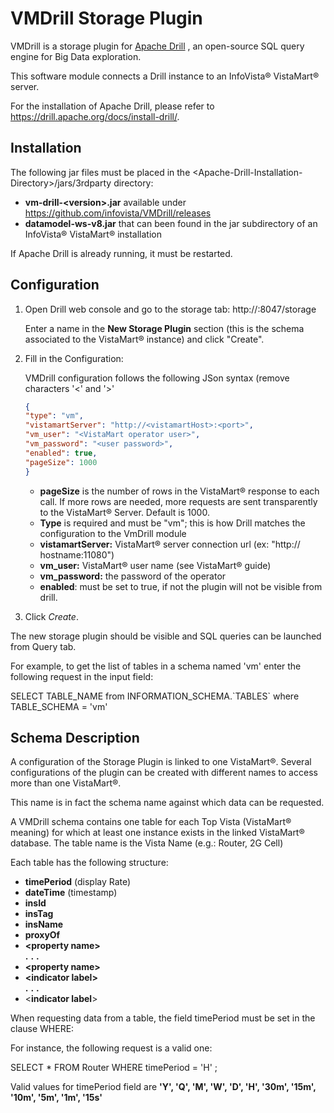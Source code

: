 # VMDrill Storage Plugin

VMDrill is a storage plugin for [Apache
Drill](https://drill.apache.org/) , an open-source SQL query engine for
Big Data exploration.

This software module connects a Drill instance to an InfoVista&reg;
VistaMart&reg; server.

For the installation of Apache Drill, please refer to https://drill.apache.org/docs/install-drill/.

## Installation

The following jar files must be placed in the \<Apache-Drill-Installation-Directory\>/jars/3rdparty directory:
* **vm-drill-\<version\>.jar** available under https://github.com/infovista/VMDrill/releases
* **datamodel-ws-v8.jar** that can been found in the jar subdirectory of an
InfoVista&reg; VistaMart&reg; installation

If Apache Drill is already running, it must be restarted.

## Configuration

1. Open Drill web console and go to the storage tab: http://<IP address>:8047/storage

   Enter a name in the **New Storage
Plugin** section (this is the schema associated to the VistaMart&reg;
instance) and click \"Create\".

2. Fill in the Configuration:

   VMDrill configuration follows the following JSon syntax (remove characters 
\'\<\' and \'\>\'

   ```json
   {
   "type": "vm",
   "vistamartServer": "http://<vistamartHost>:<port>",
   "vm_user": "<VistaMart operator user>",
   "vm_password": "<user password>",
   "enabled": true,
   "pageSize": 1000
   }
   ```

   - **pageSize** is the number of rows in the VistaMart&reg; response to
    each call. If more rows are needed, more requests are sent
    transparently to the VistaMart&reg; Server. Default is 1000.
   - **Type** is required and must be \"vm\"; this is how Drill matches
    the configuration to the VmDrill module
   - **vistamartServer:** VistaMart&reg; server connection  url (ex: "http:// hostname:11080")
   - **vm\_user:** VistaMart&reg; user name (see VistaMart&reg; guide)
   - **vm\_password:** the password of the operator
   - **enabled**: must be set to true, if not the plugin will not be
    visible from drill.
  
3. Click *Create*.

The new storage plugin should be visible and SQL queries can be launched
from Query tab.

For example, to get the list of tables in a schema named \'vm\' enter
the following request in the input field:

SELECT TABLE\_NAME from INFORMATION\_SCHEMA.\`TABLES\` where
TABLE\_SCHEMA = \'vm\'

## Schema Description

A configuration of the Storage Plugin is linked to one VistaMart&reg;.
Several configurations of the plugin can be created with different names
to access more than one VistaMart&reg;.

This name is in fact the schema name against which data can be requested.

A VMDrill schema contains one table for each Top Vista (VistaMart&reg;
meaning) for which at least one instance exists in the linked VistaMart&reg;
database. The table name is the Vista Name (e.g.: Router, 2G Cell)

Each table has the following structure:

- **timePeriod** (display Rate)
- **dateTime** (timestamp)
- **insId**
- **insTag**
- **insName**
- **proxyOf**
- **\<property name\>**  
**.** **.** **.**
- **\<property name\>**
- **\<indicator label\>**  
**.** **.** **.**
- \<**indicator label**\>

When requesting data from a table, the field timePeriod must be set in
the clause WHERE:

For instance, the following request is a valid one:

SELECT \* FROM Router WHERE timePeriod = \'H\' ;

Valid values for timePeriod field are **\'Y\', \'Q\', \'M\', \'W\',
\'D\', \'H\', \'30m\', \'15m\', \'10m\', \'5m\', \'1m\', \'15s\'**
